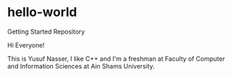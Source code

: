 # hello-world
Getting Started Repository

Hi Everyone!

This is Yusuf Nasser, I like C++ and I'm a freshman at Faculty of Computer and Information Sciences
at Ain Shams University.
